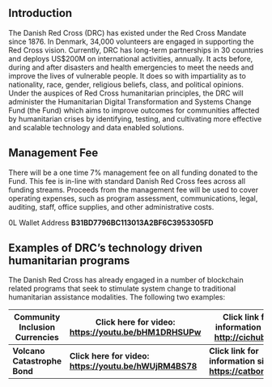 
## Introduction




The Danish Red Cross (DRC) has existed under the Red Cross Mandate since 1876\. In Denmark, 34,000 volunteers are engaged in supporting the Red Cross vision. Currently, DRC has long\-term partnerships in 30 countries and deploys US$200M on international activities, annually. It acts before, during and after disasters and health emergencies to meet the needs and improve the lives of vulnerable people. It does so with impartiality as to nationality, race, gender, religious beliefs, class, and political opinions. Under the auspices of Red Cross humanitarian principles, the DRC will administer the Humanitarian Digital Transformation and Systems Change Fund (the Fund) which aims to improve outcomes for communities affected by humanitarian crises by identifying, testing, and cultivating more effective and scalable technology and data enabled solutions.




## Management Fee




There will be a one time 7% management fee on all funding donated to the Fund. This fee is in\-line with standard Danish Red Cross fees across all funding streams. Proceeds from the management fee will be used to cover operating expenses, such as program assessment, communications, legal, auditing, staff, office supplies, and other administrative costs.




0L Wallet Address **B31BD7796BC113013A2BF6C3953305FD**




## Examples of DRC’s technology driven humanitarian programs




The Danish Red Cross has already engaged in a number of blockchain related programs that seek to stimulate system change to traditional humanitarian assistance modalities. The following two examples:






| **Community Inclusion Currencies** | **Click here for video: https://youtu.be/bHM1DRHSUPw** | **Click link for information site: http://cichub.org** |
| --- | --- | --- |
| **Volcano Catastrophe Bond** | **Click here for video: https://youtu.be/hWUjRM4BS78** | **Click link for information site: https://catbond.org** |


